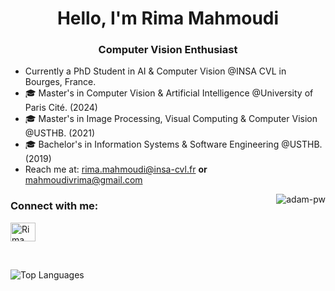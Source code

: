 <h1 align="center">Hello, I'm Rima Mahmoudi</h1>
<h3 align="center">Computer Vision Enthusiast </h3> 

- Currently a PhD Student in AI & Computer Vision @INSA CVL in Bourges, France.
- 🎓 Master's in Computer Vision & Artificial Intelligence @University of Paris Cité. (2024)
- 🎓 Master's in Image Processing, Visual Computing & Computer Vision @USTHB. (2021)
- 🎓 Bachelor's in Information Systems & Software Engineering @USTHB. (2019)
- Reach me at: rima.mahmoudi@insa-cvl.fr **or** mahmoudivrima@gmail.com

<p><img align="right" src="https://github.com/vivosalvador/vivosalvador/blob/main/animation.gif" alt="adam-pw" /></p>

<h3 align="left">Connect with me:</h3> <p align="left">
  <a href="https://www.linkedin.com/in/rima-mahmoudi-664600232" target="blank"><img align="center"
      src="https://raw.githubusercontent.com/rahuldkjain/github-profile-readme-generator/master/src/images/icons/Social/linked-in-alt.svg"
      alt="Rima Mahmoudi" height="30" width="40" /></a>
</p>

<br>

![Top Languages](https://github-readme-stats.vercel.app/api/top-langs/?username=vivorima&theme=buefy)

